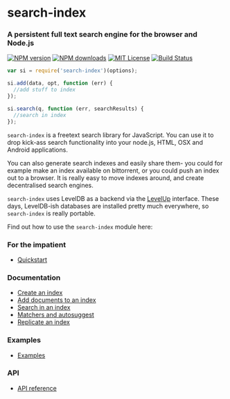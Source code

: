 # search-index
### A persistent full text search engine for the browser and Node.js
[![NPM version][npm-version-image]][npm-url] [![NPM downloads][npm-downloads-image]][npm-url] [![MIT License][license-image]][license-url] [![Build Status][travis-image]][travis-url]

```javascript
var si = require('search-index')(options);

si.add(data, opt, function (err) {
  //add stuff to index
});

si.search(q, function (err, searchResults) {
  //search in index
});
```

`search-index` is a freetext search library for JavaScript. You can use it to drop kick-ass search functionality into your node.js, HTML, OSX and Android applications.

You can also generate search indexes and easily share them- you could for example make an index available on bittorrent, or you could push an index out to a browser. It is really easy to move indexes around, and create decentralised search engines.

`search-index` uses LevelDB as a backend via the [LevelUp](https://github.com/Level/levelup) interface. These days, LevelDB-ish databases are installed pretty much everywhere, so `search-index` is really portable.

Find out how to use the `search-index` module here:

### For the impatient
 * [Quickstart](./doc/quickstart.md)

### Documentation
 * [Create an index](./doc/create.md)
 * [Add documents to an index](./doc/add.md)
 * [Search in an index](./doc/search.md)
 * [Matchers and autosuggest](./doc/autosuggest.md)
 * [Replicate an index](./doc/replicate.md)

### Examples
 * [Examples](doc/EXAMPLES.md)

### API

 * [API reference](./doc/API.md)

[license-image]: http://img.shields.io/badge/license-MIT-blue.svg?style=flat
[license-url]: LICENSE

[npm-url]: https://npmjs.org/package/search-index
[npm-version-image]: http://img.shields.io/npm/v/search-index.svg?style=flat
[npm-downloads-image]: http://img.shields.io/npm/dm/search-index.svg?style=flat

[travis-url]: http://travis-ci.org/fergiemcdowall/search-index
[travis-image]: http://img.shields.io/travis/fergiemcdowall/search-index.svg?style=flat

